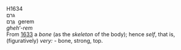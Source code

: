 H1634  
גּרם  
גֶּרֶם ‎ gerem  
*gheh‘-rem*  
From [1633](h1633) a *bone* (as the *skeleton* of the body); hence
*self*, that is, (figuratively) *very: -* bone, strong, top.  
